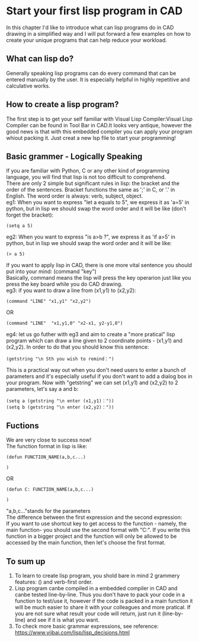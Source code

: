 
# Start your first lisp program in CAD
In this chapter I'd like to introduce what can lisp programs do in CAD drawing in a simplified way and I will put forward a few examples on how to create your unique programs that can help reduce your workload.
## What can lisp do?
Generally speaking lisp programs can do every command that can be entered manually by the user. It is especially helpful in highly repetitive and calculative works.
## How to create a lisp program?
The first step is to get your self familiar with Visual Lisp Compiler:Visual Lisp Compiler can be found in Tool Bar in CAD.It looks very antique, however the good news is that with this embedded compiler you can apply your program whiout packing it. Just creat a new lsp file to start your programming! 
## Basic grammer - Logically Speaking
If you are familiar with Python, C or any other kind of programming language, you will find that lisp is not too difficult to comprehend.  
There are only 2 simple but significant rules in lisp: the bracket and the order of the sentences.  Bracket functions the same as ';' in C, or '.' in English. The word order is always: verb, subject, object.  
eg1: When you want to express "let a equals to 5", we express it as 'a=5' in python, but in lisp we should swap the word order and it will be like (don't forget the bracket):
```
(setq a 5) 
```
eg2: When you want to express "is a>b ?", we express it as 'if a>5' in python, but in lisp we should swap the word order and it will be like:  
```
(> a 5)  
```
If you want to apply lisp in CAD, there is one more vital sentence you should put into your mind: (command "key")  
Basically, command means the lisp will press the key operarion just like you press the key board while you do CAD drawing.  
eg3: if you want to draw a line from (x1,y1) to (x2,y2):  
```
(command "LINE" "x1,y1" "x2,y2")  
```
OR  
```
(command "LINE"  "x1,y1,0" "x2-x1, y2-y1,0")  
```
eg4: let us go futher with eg3 and aim to create a "more pratical" lisp program which can draw a line given to 2 coordinate points - (x1,y1) and (x2,y2). In order to do that you should know this sentence:
```
(getstring "\n Sth you wish to remind：")
```
This is a practical way out when you don't need users to enter a bunch of parameters and it's especially useful if you don't want to add a dialog box in your program. Now with "getstring" we can set (x1,y1) and (x2,y2) to 2 parameters, let's say a and b:  
```
(setq a (getstring "\n enter (x1,y1)："))
(setq b (getstring "\n enter (x2,y2)："))
```
## Fuctions
We are very close to success now!  
The function format in lisp is like:  
```
(defun FUNCTION_NAME(a,b,c...)

)
```
OR
```
(defun C: FUNCTION_NAME(a,b,c...)

)
```
"a,b,c..."stands for the parameters  
The difference between the first expression and the second expression:  
If you want to use shortcut key to get access to the function - namely, the main function- you should use the second format with "C:". If you write this function in a bigger project and the function will only be allowed to be accessed by the main function, then let's choose the first format.  
## To sum up
1. To learn to create lisp program, you shold bare in mind 2 grammery features: () and verb-first order.  
2. Lisp program canbe compiled in a embedded compiler in CAD and canbe tested line-by-line. Thus you don't have to pack your code in a function to test/use it, however if the code is packed in a main function it will be much easier to share it with your colleagues and more pratical. If you are not sure what result your code will return, just run it (line-by-line) and see if it is what you want.
3. To check more basic grammar expressions, see reference: https://www.yiibai.com/lisp/lisp_decisions.html  


